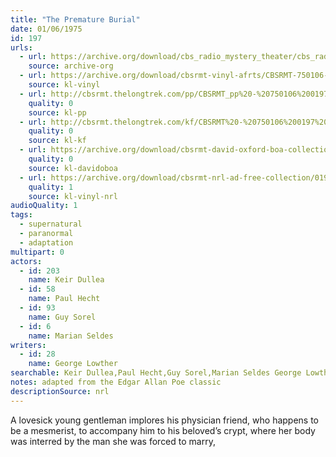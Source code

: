 ```yaml
---
title: "The Premature Burial"
date: 01/06/1975
id: 197
urls: 
  - url: https://archive.org/download/cbs_radio_mystery_theater/cbs_radio_mystery_theater-0151-0200.zip/cbs_radio_mystery_theater-0151-0200%2Fcbsrmt_0197_the_premature_burial.mp3
    source: archive-org
  - url: https://archive.org/download/cbsrmt-vinyl-afrts/CBSRMT-750106-0197-The-Premature-Burial_afrts.mp3
    source: kl-vinyl
  - url: http://cbsrmt.thelongtrek.com/pp/CBSRMT_pp%20-%20750106%200197%20The%20Premature%20Burial.mp3
    quality: 0
    source: kl-pp
  - url: http://cbsrmt.thelongtrek.com/kf/CBSRMT%20-%20750106%200197%20The%20Premature%20Burial_kf.mp3
    quality: 0
    source: kl-kf
  - url: https://archive.org/download/cbsrmt-david-oxford-boa-collection/CBSRMT-750106-0197-The-Premature-Burial-(64-44)_kf-{BoA}.mp3
    quality: 0
    source: kl-davidoboa
  - url: https://archive.org/download/cbsrmt-nrl-ad-free-collection/0197%20CBSRMT-750106-0197-The-Premature-Burial_afrts%20(no%20ads).mp3
    quality: 1
    source: kl-vinyl-nrl
audioQuality: 1
tags: 
  - supernatural
  - paranormal
  - adaptation
multipart: 0
actors:  
  - id: 203
    name: Keir Dullea  
  - id: 58
    name: Paul Hecht  
  - id: 93
    name: Guy Sorel  
  - id: 6
    name: Marian Seldes
writers:  
  - id: 28
    name: George Lowther
searchable: Keir Dullea,Paul Hecht,Guy Sorel,Marian Seldes George Lowther
notes: adapted from the Edgar Allan Poe classic
descriptionSource: nrl
---
```

A lovesick young gentleman implores his physician friend, who happens to be a mesmerist, to accompany him to his beloved’s crypt, where her body was interred by the man she was forced to marry,